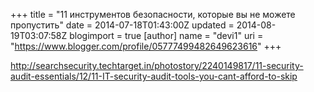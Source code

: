 +++
title = "11 инструментов безопасности, которые вы не можете пропустить"
date = 2014-07-18T01:43:00Z
updated = 2014-08-19T03:07:58Z
blogimport = true 
[author]
	name = "devi1"
	uri = "https://www.blogger.com/profile/05777499482649623616"
+++

http://searchsecurity.techtarget.in/photostory/2240149817/11-security-audit-essentials/12/11-IT-security-audit-tools-you-cant-afford-to-skip
